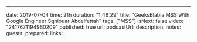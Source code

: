 ---
date: 2019-07-04
time: 21h
duration: "1:46:29"
title: "GeeksBlabla MSS With Google Engineer Sghiouar Abdelfettah"
tags: ["MSS"]
isNext: false
video: "2417671194960209"
published: true
url:
podcastUrl:
description:
notes: 
guests: 
prepared: 
links:
